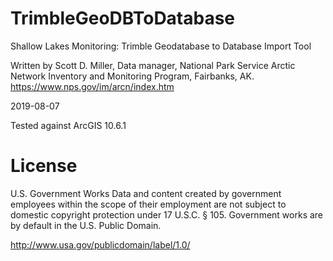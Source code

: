 # TrimbleGeoDBToDatabase
Shallow Lakes Monitoring: Trimble Geodatabase to Database Import Tool

Written by Scott D. Miller, Data manager, National Park Service Arctic Network Inventory and Monitoring Program, Fairbanks, AK.
https://www.nps.gov/im/arcn/index.htm

2019-08-07

Tested against ArcGIS 10.6.1


# License
U.S. Government Works
Data and content created by government employees within the scope of their employment are not subject to domestic copyright protection under 17 U.S.C. § 105. Government works are by default in the U.S. Public Domain. 

http://www.usa.gov/publicdomain/label/1.0/